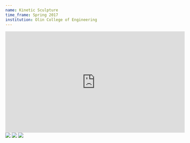 ```yaml
---
name: Kinetic Sculpture
time_frame: Spring 2017
institution: Olin College of Engineering
---
```

<div class="video">
  <iframe width="560" height="315" src="https://www.youtube.com/embed/zGNJS_HL5ls?rel=0" frameborder="0" allow="accelerometer; autoplay; encrypted-media; gyroscope; picture-in-picture" allowfullscreen></iframe>
</div>

<div class="oohbaby">
  <a target="_blank" href="/imgs/kinetic_1.JPG"><img class="posterboy" src="/imgs/kinetic_1.JPG"></a>
  <a target="_blank" href="/imgs/kinetic_2.PNG"><img class="posterboy" src="/imgs/kinetic_2.PNG"></a>
  <a target="_blank" href="/imgs/kinetic_3.PNG"><img class="posterboy" src="/imgs/kinetic_3.PNG"></a>
</div>
